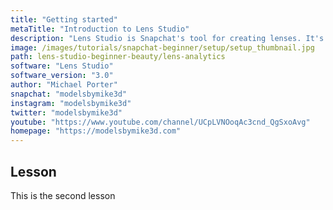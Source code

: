 ```yaml
---
title: "Getting started"
metaTitle: "Introduction to Lens Studio"
description: "Lens Studio is Snapchat's tool for creating lenses. It's super powerful and super flexible. While it's been designed to be easy to use, here's a quick overview of how the software is layed out."
image: /images/tutorials/snapchat-beginner/setup/setup_thumbnail.jpg
path: lens-studio-beginner-beauty/lens-analytics
software: "Lens Studio"
software_version: "3.0"
author: "Michael Porter"
snapchat: "modelsbymike3d"
instagram: "modelsbymike3d"
twitter: "modelsbymike3d"
youtube: "https://www.youtube.com/channel/UCpLVNOoqAc3cnd_QgSxoAvg"
homepage: "https://modelsbymike3d.com"
---
```


## Lesson

This is the second lesson
